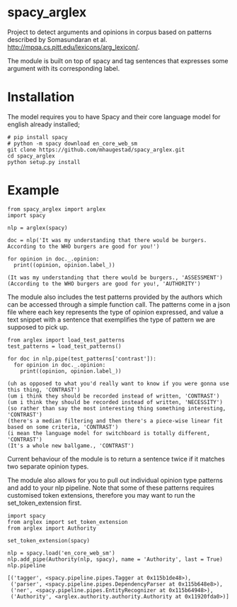 # spacy_arglex
Project to detect arguments and opinions in corpus based on patterns described by Somasundaran et al. http://mpqa.cs.pitt.edu/lexicons/arg_lexicon/.

The module is built on top of spacy and tag sentences that expresses some argument with its corresponding label.

# Installation
The model requires you to have Spacy and their core language model for english already installed;

```
# pip install spacy
# python -m spacy download en_core_web_sm
git clone https://github.com/mhaugestad/spacy_arglex.git
cd spacy_arglex
python setup.py install
```
# Example
```
from spacy_arglex import arglex
import spacy

nlp = arglex(spacy)

doc = nlp('It was my understanding that there would be burgers. According to the WHO burgers are good for you!')

for opinion in doc._.opinion:
  print((opinion, opinion.label_))

(It was my understanding that there would be burgers., 'ASSESSMENT')
(According to the WHO burgers are good for you!, 'AUTHORITY')

```
The module also includes the test patterns provided by the authors which can be accessed through a simple function call. The patterns come in a json file where each key represents the type of opinion expressed, and value a text snippet with a sentence that exemplifies the type of pattern we are supposed to pick up.

```
from arglex import load_test_patterns
test_patterns = load_test_patterns()

for doc in nlp.pipe(test_patterns['contrast']): 
  for opinion in doc._.opinion: 
    print((opinion, opinion.label_))

(uh as opposed to what you'd really want to know if you were gonna use this thing, 'CONTRAST')
(um i think they should be recorded instead of written, 'CONTRAST')
(um i think they should be recorded instead of written, 'NECESSITY')
(so rather than say the most interesting thing something interesting, 'CONTRAST')
(there's a median filtering and then there's a piece-wise linear fit based on some criteria, 'CONTRAST')
(i mean the language model for switchboard is totally different, 'CONTRAST')
(It's a whole new ballgame., 'CONTRAST')

```
Current behaviour of the module is to return a sentence twice if it matches two separate opinion types.

The module also allows for you to pull out individual opinion type patterns and add to your nlp pipeline. Note that some of these patterns requires customised token extensions, therefore you may want to run the set_token_extension first.

```
import spacy
from arglex import set_token_extension
from arglex import Authority

set_token_extension(spacy)

nlp = spacy.load('en_core_web_sm')
nlp.add_pipe(Authority(nlp, spacy), name = 'Authority', last = True)
nlp.pipeline

[('tagger', <spacy.pipeline.pipes.Tagger at 0x115b1de48>),
 ('parser', <spacy.pipeline.pipes.DependencyParser at 0x115b648e8>),
 ('ner', <spacy.pipeline.pipes.EntityRecognizer at 0x115b64948>),
 ('Authority', <arglex.authority.authority.Authority at 0x11920fda0>)]
```

